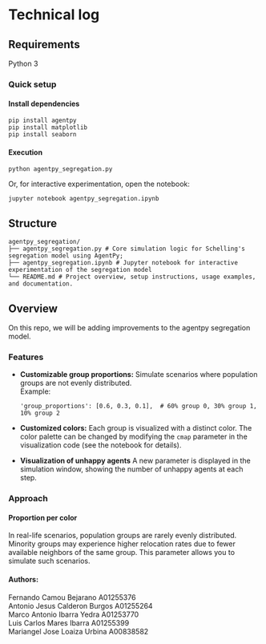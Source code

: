 # Technical log

## Requirements

Python 3

### Quick setup

#### Install dependencies

```
pip install agentpy
pip install matplotlib
pip install seaborn
```

#### Execution

    python agentpy_segregation.py

Or, for interactive experimentation, open the notebook:

    jupyter notebook agentpy_segregation.ipynb

## Structure

    agentpy_segregation/
    ├── agentpy_segregation.py # Core simulation logic for Schelling's segregation model using AgentPy;
    ├── agentpy_segregation.ipynb # Jupyter notebook for interactive experimentation of the segregation model
    └── README.md # Project overview, setup instructions, usage examples, and documentation.

## Overview

On this repo, we will be adding improvements to the agentpy segregation model.

### Features

- **Customizable group proportions:** Simulate scenarios where population groups are not evenly distributed.  
  Example:
  ```
  'group_proportions': [0.6, 0.3, 0.1],  # 60% group 0, 30% group 1, 10% group 2
  ```
- **Customized colors:** Each group is visualized with a distinct color. The color palette can be changed by modifying the `cmap` parameter in the visualization code (see the notebook for details).

- **Visualization of unhappy agents** A new parameter is displayed in the simulation window, showing the number of unhappy agents at each step.

### Approach

#### Proportion per color

In real-life scenarios, population groups are rarely evenly distributed. Minority groups may experience higher relocation rates due to fewer available neighbors of the same group. This parameter allows you to simulate such scenarios.

#### Authors:

Fernando Camou Bejarano A01255376  
Antonio Jesus Calderon Burgos A01255264  
Marco Antonio Ibarra Yedra A01253770  
Luis Carlos Mares Ibarra A01255399  
Mariangel Jose Loaiza Urbina A00838582
